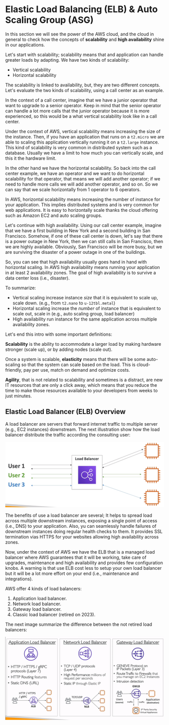 Elastic Load Balancing (ELB) & Auto Scaling Group (ASG)
=======================================================

In this section we will see the power of the AWS cloud, and the cloud in general to check how the concepts of **scalability** and **high availability** shine in our applications.

Let's start with scalability; scalability means that and application can handle greater loads by adapting. We have two kinds of scalability:

- Vertical scalability
- Horizontal scalability

The scalability is linked to availability, but, they are two different concepts. Let's evaluate the two kinds of scalability, using a call center as an example.

In the context of a call center, imagine that we have a junior operator that want to upgrade to a senior operator. Keep in mind that the senior operator can handle a lot more calls that the junior operator because it is more experienced, so this would be a what vertical scalability look like in a call center.

Under the context of AWS, vertical scalability means increasing the size of the instance. Then, if you have an application that runs on a `t2.micro` we are able to scaling this application vertically running it on a `t2.large` instance. This kind of scalability is very common in distributed system such as a database. Usually we have a limit to how much you can vertically scale, and this it the hardware limit.

In the other hand we have the horizontal scalability. So back into the call center example, we have an operator and we want to do horizontal scalability for that operator, that means we will add another operator; if we need to handle more calls we will add another operator, and so on. So we can say that we scale horizontally from 1 operator to 6 operators.

In AWS, horizontal scalability means increasing the number of instance for your application. This implies distributed systems and is very common for web applications. It is easy to horizontally scale thanks the cloud offering such as Amazon EC2 and auto scaling groups.

Let's continue with high availability. Using our call center example, imagine that we have a first building in New York and a second building in San Francisco. Somehow, if one of these call center is down, let's say that there is a power outage in New York, then we can still calls in San Francisco, then we are highly available. Obviously, San Francisco will be more busy, but we are surviving the disaster of a power outage in one of the buildings.

So, you can see that high availability usually goes hand in hand with horizontal scaling. In AWS high availability means running your application in at least 2 availability zones. The goal of high availability is to survive a data center loss (i.e., disaster).

To summarize:

- Vertical scaling increase instance _size_ that it is equivalent to scale up, scale down. (e.g., from `t2.nano` to `u-12tbl.metal`)
- Horizontal scaling increase the _number_ of instance that is equivalent to scale out, scale in (e.g., auto scaling group, load balancer)
- High availability run instance for the same application across multiple availability zones.

Let's end this intro with some important definitions:

**Scalability** is the ability to accommodate a larger load by making hardware stronger (scale up), or by adding nodes (scale out).

Once a system is scalable, **elasticity** means that there will be some auto-scaling so that the system can scale based on the load. This is cloud-friendly, pay per use, match on demand and optimize costs.

**Agility**, that is not related to scalability and sometimes is a distract, are new IT resources that are only a click away, which means that you reduce the time to make those resources available to your developers from weeks to just minutes.

Elastic Load Balancer (ELB) Overview
-------------------------------------

A load balancer are servers that forward internet traffic to multiple server (e.g., EC2 instances) downstream. The next illustration show how the load balancer distribute the traffic according the consulting user:

![Load Balancer](../assets/images/04A-load-balancer.png)

The benefits of use a load balancer are several; It helps to spread load across multiple downstream instances, exposing a single point of access (i.e., DNS) to your application. Also, yu can seamlessly handle failures of downstream instances doing regular health checks to them. It provides SSL termination vias HTTPS for your websites allowing high availability across zones.

Now, under the context of AWS we have the ELB that is a managed load balancer where AWS guarantees that it will be working, take care of upgrades, maintenance and high availability and provides few configuration knobs. A warning is that use ELB cost less to setup your own load balancer but it will be a lot more effort on your end (i.e., maintenance and integrations).

AWS offer 4 kinds of load balancers:

1. Application load balancer.
2. Network load balancer.
3. Gateway load balancer.
4. Classic load balancer (retired on 2023).

The next image summarize the difference between the not retired load balancers:

![AWS Load Balancers](../assets/images/04B-aws-load-balancers.png)
